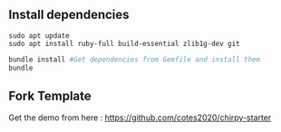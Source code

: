 ## Install dependencies

```
sudo apt update
sudo apt install ruby-full build-essential zlib1g-dev git
```
```bash
bundle install #Get dependencies from Gemfile and install them
bundle 

```
## Fork Template
Get the demo from here : https://github.com/cotes2020/chirpy-starter
